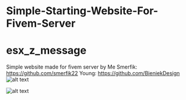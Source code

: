 # Simple-Starting-Website-For-Fivem-Server
# esx_z_message
Simple website made for fivem server by
Me
Smerfik: https://github.com/smerfik22
Young: https://github.com/BieniekDesign
![alt text](https://i.imgur.com/7quHoEV.png)

![alt text](https://i.imgur.com/a/3Zvox9p.png)
